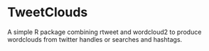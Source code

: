 # TweetClouds

A simple R package combining rtweet and wordcloud2 to produce wordclouds from twitter handles or searches and hashtags.
